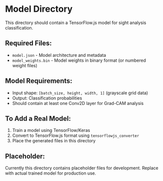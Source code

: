 # Model Directory

This directory should contain a TensorFlow.js model for sight analysis classification.

## Required Files:
- `model.json` - Model architecture and metadata
- `model_weights.bin` - Model weights in binary format (or numbered weight files)

## Model Requirements:
- Input shape: `[batch_size, height, width, 1]` (grayscale grid data)
- Output: Classification probabilities
- Should contain at least one Conv2D layer for Grad-CAM analysis

## To Add a Real Model:
1. Train a model using TensorFlow/Keras
2. Convert to TensorFlow.js format using `tensorflowjs_converter`
3. Place the generated files in this directory

## Placeholder:
Currently this directory contains placeholder files for development.
Replace with actual trained model for production use.
